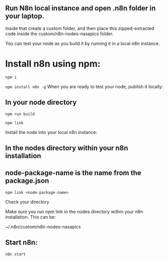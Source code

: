 ## Run N8n local instance and open .n8n folder in your laptop.
Inside that create a custom folder, and then place this zipped-extracted code inside the custom/n8n-nodes-nasapics folder.


You can test your node as you build it by running it in a local n8n instance.

# Install n8n using npm:
`npm i`

`npm install n8n -g`
When you are ready to test your node, publish it locally:

## In your node directory
`npm run build`

`npm link`

Install the node into your local n8n instance:


## In the nodes directory within your n8n installation
## node-package-name is the name from the package.json

`npm link <node-package-name>`

Check your directory

Make sure you run npm link <node-name> in the nodes directory within your n8n installation. This can be:

~/.n8n/custom/n8n-nodes-nasapics

## Start n8n:

`n8n start`
